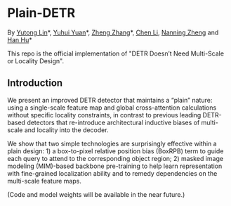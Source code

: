 # Plain-DETR

By [Yutong Lin](https://github.com/impiga)\*, [Yuhui Yuan](https://github.com/PkuRainBow)\*, [Zheng Zhang](https://stupidzz.github.io/)\*, [Chen Li](https://github.com/LC-Edward), [Nanning Zheng](http://www.iair.xjtu.edu.cn/info/1046/1229.htm) and [Han Hu](https://ancientmooner.github.io/)\*

This repo is the official implementation of "DETR Doesn’t Need Multi-Scale or Locality Design".

## Introduction

We present an improved DETR detector that maintains a “plain” nature: using a single-scale feature map and global cross-attention calculations without specific locality constraints, in contrast to previous leading DETR-based detectors that re-introduce architectural inductive biases of multi-scale and locality into the decoder.

We show that two simple technologies are surprisingly effective within a plain design: 1) a box-to-pixel relative position bias (BoxRPB) term to guide each query to attend to the corresponding object region; 2) masked image modeling (MIM)-based backbone pre-training to help learn representation with fine-grained localization ability and to remedy dependencies on the multi-scale feature maps. 

(Code and model weights will be available in the near future.)
